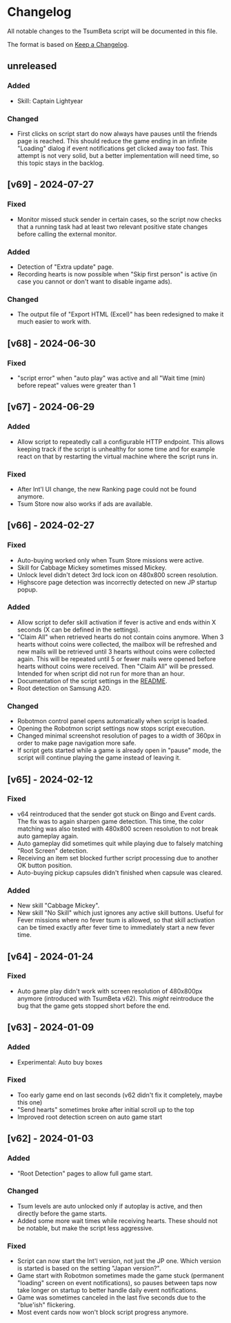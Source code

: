 # Changelog

All notable changes to the TsumBeta script will be documented in this file.

The format is based on [Keep a Changelog](https://keepachangelog.com/en/1.0.0/).


## unreleased

### Added
- Skill: Captain Lightyear

### Changed
- First clicks on script start do now always have pauses until the friends page is reached. This should reduce the game ending in an infinite "Loading" dialog if event notifications get clicked away too fast. This attempt is not very solid, but a better implementation will need time, so this topic stays in the backlog.

## [v69] - 2024-07-27

### Fixed
- Monitor missed stuck sender in certain cases, so the script now checks that a running task had at least two relevant positive state changes before calling the external monitor.

### Added
- Detection of "Extra update" page.
- Recording hearts is now possible when "Skip first person" is active (in case you cannot or don't want to disable ingame ads).

### Changed
- The output file of "Export HTML (Excel)" has been redesigned to make it much easier to work with.


## [v68] - 2024-06-30

### Fixed
- "script error" when "auto play" was active and all "Wait time (min) before repeat" values were greater than 1


## [v67] - 2024-06-29

### Added
- Allow script to repeatedly call a configurable HTTP endpoint. This allows keeping track if the script is unhealthy for
  some time and for example react on that by restarting the virtual machine where the script runs in.

### Fixed
- After Int'l UI change, the new Ranking page could not be found anymore.
- Tsum Store now also works if ads are available.


## [v66] - 2024-02-27

### Fixed
- Auto-buying worked only when Tsum Store missions were active.
- Skill for Cabbage Mickey sometimes missed Mickey.
- Unlock level didn't detect 3rd lock icon on 480x800 screen resolution.
- Highscore page detection was incorrectly detected on new JP startup popup.

### Added
- Allow script to defer skill activation if fever is active and ends within X seconds 
  (X can be defined in the settings).
- "Claim All" when retrieved hearts do not contain coins anymore. When 3 hearts without coins were collected, the 
  mailbox will be refreshed and new mails will be retrieved until 3 hearts without coins were collected again.
  This will be repeated until 5 or fewer mails were opened before hearts without coins were received. Then "Claim All"
  will be pressed. Intended for when script did not run for more than an hour.
- Documentation of the script settings in the [README](README.md).
- Root detection on Samsung A20.

### Changed
- Robotmon control panel opens automatically when script is loaded.
- Opening the Robotmon script settings now stops script execution.
- Changed minimal screenshot resolution of pages to a width of 360px in order to make page navigation more safe.
- If script gets started while a game is already open in "pause" mode, the script will continue playing the game instead 
  of leaving it.


## [v65] - 2024-02-12

### Fixed

- v64 reintroduced that the sender got stuck on Bingo and Event cards. The fix was to again sharpen game
  detection. This time, the color matching was also tested with 480x800 screen resolution to not
  break auto gameplay again.
- Auto gameplay did sometimes quit while playing due to falsely matching "Root Screen" detection.
- Receiving an item set blocked further script processing due to another OK button position.
- Auto-buying pickup capsules didn't finished when capsule was cleared.

### Added

- New skill "Cabbage Mickey".
- New skill "No Skill" which just ignores any active skill buttons. Useful for Fever missions where no fever tsum 
  is allowed, so that skill activation can be timed exactly after fever time to immediately start a new fever time.


## [v64] - 2024-01-24

### Fixed

- Auto game play didn't work with screen resolution of 480x800px anymore (introduced with TsumBeta v62). 
  This _might_ reintroduce the bug that the game gets stopped short before the end.


## [v63] - 2024-01-09

### Added

- Experimental: Auto buy boxes

### Fixed

- Too early game end on last seconds (v62 didn't fix it completely, maybe this one)
- "Send hearts" sometimes broke after initial scroll up to the top
- Improved root detection screen on auto game start 


## [v62] - 2024-01-03

### Added

- "Root Detection" pages to allow full game start.

### Changed

- Tsum levels are auto unlocked only if autoplay is active, and then directly before the game starts.
- Added some more wait times while receiving hearts. These should not be notable, but make the script less aggressive. 

### Fixed

- Script can now start the Int'l version, not just the JP one. 
  Which version is started is based on the setting "Japan version?".
- Game start with Robotmon sometimes made the game stuck (permanent "loading" screen on 
  event notifications), so pauses between taps now take longer on startup to better handle daily event 
  notifications.
- Game was sometimes canceled in the last five seconds due to the "blue'ish" flickering.
- Most event cards now won't block script progress anymore.
